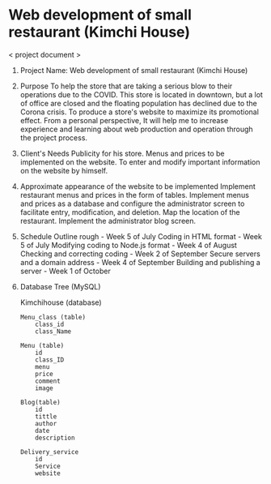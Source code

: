 # Web development of small restaurant (Kimchi House)

< project document >

1.  Project Name: Web development of small restaurant (Kimchi House)

2.  Purpose
    To help the store that are taking a serious blow to their operations due to the COVID. This store is located in downtown, but a lot of office are closed and the floating population has declined due to the Corona crisis.
    To produce a store's website to maximize its promotional effect.
    From a personal perspective, It will help me to increase experience and learning about web production and operation through the project process.

3.  Client's Needs
    Publicity for his store.
    Menus and prices to be implemented on the website.
    To enter and modify important information on the website by himself.

4.  Approximate appearance of the website to be implemented
    Implement restaurant menus and prices in the form of tables.
    Implement menus and prices as a database and configure the administrator screen to facilitate entry, modification, and deletion.
    Map the location of the restaurant.
    Implement the administrator blog screen.

5.  Schedule
    Outline rough - Week 5 of July
    Coding in HTML format - Week 5 of July
    Modifying coding to Node.js format - Week 4 of August
    Checking and correcting coding - Week 2 of September
    Secure servers and a domain address - Week 4 of September
    Building and publishing a server - Week 1 of October

6.  Database Tree (MySQL)

    Kimchihouse (database)

        Menu_class (table)
            class_id
            class_Name

        Menu (table)
            id
            class_ID
            menu
            price
            comment
            image

        Blog(table)
            id
            tittle
            author
            date
            description

        Delivery_service
            id
            Service
            website
